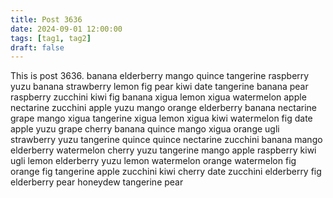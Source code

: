 ```yaml
---
title: Post 3636
date: 2024-09-01 12:00:00
tags: [tag1, tag2]
draft: false
---
```

This is post 3636.
banana
elderberry
mango
quince
tangerine
raspberry
yuzu
banana
strawberry
lemon
fig
pear
kiwi
date
tangerine
banana
pear
raspberry
zucchini
kiwi
fig
banana
xigua
lemon
xigua
watermelon
apple
nectarine
zucchini
apple
yuzu
mango
orange
elderberry
banana
nectarine
grape
mango
xigua
tangerine
xigua
lemon
xigua
kiwi
watermelon
fig
date
apple
yuzu
grape
cherry
banana
quince
mango
xigua
orange
ugli
strawberry
yuzu
tangerine
quince
quince
nectarine
zucchini
banana
mango
elderberry
watermelon
cherry
yuzu
tangerine
mango
apple
raspberry
kiwi
ugli
lemon
elderberry
yuzu
lemon
watermelon
orange
watermelon
fig
orange
fig
tangerine
apple
zucchini
kiwi
cherry
date
zucchini
elderberry
fig
elderberry
pear
honeydew
tangerine
pear
